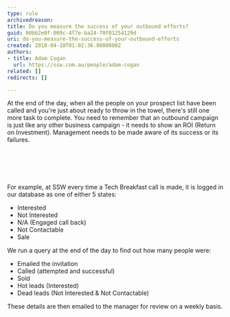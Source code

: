 ```yaml
---
type: rule
archivedreason: 
title: Do you measure the success of your outbound efforts?
guid: 00bb2e0f-009c-4f7e-ba24-70f01254129d
uri: do-you-measure-the-success-of-your-outbound-efforts
created: 2018-04-10T01:02:36.0000000Z
authors:
- title: Adam Cogan
  url: https://ssw.com.au/people/adam-cogan
related: []
redirects: []

---
```



<p class="ssw15-rteElement-P">At the end of the day, when all the people on your prospect list have been called and you're just about ready to throw in the towel, there's still one more task to complete. You need to remember that an outbound campaign is just like any other business campaign - it needs to show an ROI (Return on Investment). Management needs to be made aware of its success or its failures.​​<br></p>
<br><excerpt class='endintro'></excerpt><br>
<p>​<br></p><p>For example, at SSW every time a Tech Breakfast call is made, it is logged in our database as one of either 5 states&#58;&#160;</p><ul><li>Interested<br></li><li>Not Interested<br></li><li>N/A (Engaged call back)<br></li><li>Not Contactable&#160;<br></li><li>Sale<br></li></ul><p>We run a query at the end of the day to find out how many people were&#58;</p><ul><li>Emailed the invitation</li><li>Called (attempted and successful)</li><li>Sold</li><li>Hot leads (Interested)</li><li>Dead leads (Not Interested &amp; Not Contactable)</li></ul><p>These details are then emailed to the manager for review on a weekly basis.​​<br><br></p>


